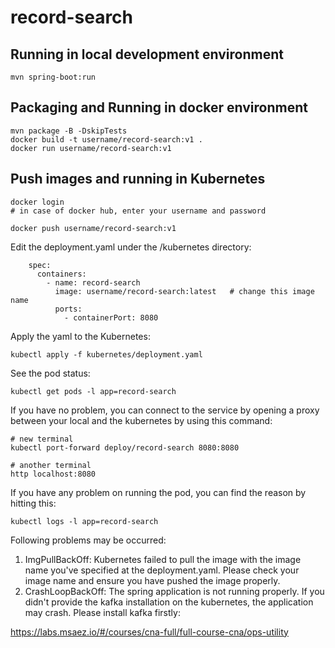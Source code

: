 # record-search

## Running in local development environment

```
mvn spring-boot:run
```

## Packaging and Running in docker environment

```
mvn package -B -DskipTests
docker build -t username/record-search:v1 .
docker run username/record-search:v1
```

## Push images and running in Kubernetes

```
docker login 
# in case of docker hub, enter your username and password

docker push username/record-search:v1
```

Edit the deployment.yaml under the /kubernetes directory:
```
    spec:
      containers:
        - name: record-search
          image: username/record-search:latest   # change this image name
          ports:
            - containerPort: 8080

```

Apply the yaml to the Kubernetes:
```
kubectl apply -f kubernetes/deployment.yaml
```

See the pod status:
```
kubectl get pods -l app=record-search
```

If you have no problem, you can connect to the service by opening a proxy between your local and the kubernetes by using this command:
```
# new terminal
kubectl port-forward deploy/record-search 8080:8080

# another terminal
http localhost:8080
```

If you have any problem on running the pod, you can find the reason by hitting this:
```
kubectl logs -l app=record-search
```

Following problems may be occurred:

1. ImgPullBackOff:  Kubernetes failed to pull the image with the image name you've specified at the deployment.yaml. Please check your image name and ensure you have pushed the image properly.
1. CrashLoopBackOff: The spring application is not running properly. If you didn't provide the kafka installation on the kubernetes, the application may crash. Please install kafka firstly:

https://labs.msaez.io/#/courses/cna-full/full-course-cna/ops-utility

